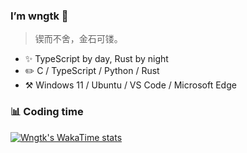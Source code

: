 ### I’m wngtk 👋

> 锲而不舍，金石可镂。

- ✨ TypeScript by day, Rust by night
- ✏️  C / TypeScript / Python / Rust
- ⚒️ Windows 11 / Ubuntu / VS Code / Microsoft Edge

### 📊 Coding time

[![Wngtk's WakaTime stats](https://github-readme-stats-arvins-projects-41589a85.vercel.app/api/wakatime?username=@wngtk)](https://wakatime.com/@wngtk)

<!---
wngtk/wngtk is a ✨ special ✨ repository because its `README.md` (this file) appears on your GitHub profile.
You can click the Preview link to take a look at your changes.
--->

